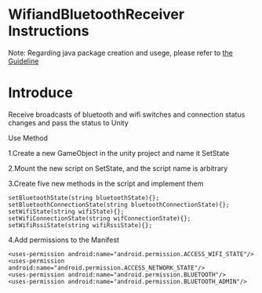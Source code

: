 # WifiandBluetoothReceiver Instructions

Note: Regarding java package creation and usege, please refer to [the Guideline](https://github.com/PicoSupport/PicoSupport/blob/master/How_to_use_JAR_file_in_Unity_project_on_Pico_device.docx)

# Introduce

Receive broadcasts of bluetooth and wifi switches and connection status changes and pass the status to Unity

Use Method

1.Create a new GameObject in the unity project and name it SetState

2.Mount the new script on SetState, and the script name is arbitrary

3.Create five new methods in the script and implement them

```
setBluetoothState(string bluetoothState){};
setBluetoothConnectionState(string bluetoothConnectionState){};
setWifiState(string wifiState){};
setWifiConnectionState(string wifConnectionState){};
setWifiRssiState(string wifiRssiState){};
```

4.Add permissions to the Manifest

```
<uses-permission android:name="android.permission.ACCESS_WIFI_STATE"/>
<uses-permission android:name="android.permission.ACCESS_NETWORK_STATE"/>
<uses-permission android:name="android.permission.BLUETOOTH"/>
<uses-permission android:name="android.permission.BLUETOOTH_ADMIN"/>
```

